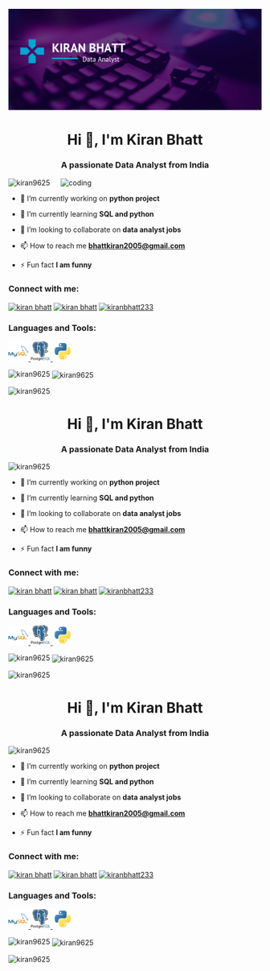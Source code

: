 ![logo](https://github.com/Kiran9625/Kiran9625/blob/main/Copy%20of%20Purple%20White%20Modern%20Gaming%20Channel%20Twitch%20Banner.png)
<h1 align="center">Hi 👋, I'm Kiran Bhatt</h1>
<h3 align="center">A passionate Data Analyst from India</h3>

<img align="right" alt="coding" width="400" src="https://media.tenor.com/IF2JdxzmyN4AAAAj/coding-girl.gif">

<p align="left"> <img src="https://komarev.com/ghpvc/?username=kiran9625&label=Profile%20views&color=0e75b6&style=flat" alt="kiran9625" /> </p>

- 🔭 I’m currently working on **python project**

- 🌱 I’m currently learning **SQL and python**

- 👯 I’m looking to collaborate on **data analyst jobs**

- 📫 How to reach me **bhattkiran2005@gmail.com**

- ⚡ Fun fact **I am funny**

<h3 align="left">Connect with me:</h3>
<p align="left">
<a href="https://linkedin.com/in/kiran bhatt" target="blank"><img align="center" src="https://raw.githubusercontent.com/rahuldkjain/github-profile-readme-generator/master/src/images/icons/Social/linked-in-alt.svg" alt="kiran bhatt" height="30" width="40" /></a>
<a href="https://kaggle.com/kiran bhatt" target="blank"><img align="center" src="https://raw.githubusercontent.com/rahuldkjain/github-profile-readme-generator/master/src/images/icons/Social/kaggle.svg" alt="kiran bhatt" height="30" width="40" /></a>
<a href="https://instagram.com/kiranbhatt233" target="blank"><img align="center" src="https://raw.githubusercontent.com/rahuldkjain/github-profile-readme-generator/master/src/images/icons/Social/instagram.svg" alt="kiranbhatt233" height="30" width="40" /></a>
</p>

<h3 align="left">Languages and Tools:</h3>
<p align="left"> <a href="https://www.mysql.com/" target="_blank" rel="noreferrer"> <img src="https://raw.githubusercontent.com/devicons/devicon/master/icons/mysql/mysql-original-wordmark.svg" alt="mysql" width="40" height="40"/> </a> <a href="https://www.postgresql.org" target="_blank" rel="noreferrer"> <img src="https://raw.githubusercontent.com/devicons/devicon/master/icons/postgresql/postgresql-original-wordmark.svg" alt="postgresql" width="40" height="40"/> </a> <a href="https://www.python.org" target="_blank" rel="noreferrer"> <img src="https://raw.githubusercontent.com/devicons/devicon/master/icons/python/python-original.svg" alt="python" width="40" height="40"/> </a> </p>

<p><img align="left" src="https://github-readme-stats.vercel.app/api/top-langs?username=kiran9625&show_icons=true&locale=en&layout=compact" alt="kiran9625" /></p>

<p>&nbsp;<img align="center" src="https://github-readme-stats.vercel.app/api?username=kiran9625&show_icons=true&locale=en" alt="kiran9625" /></p>

<p><img align="center" src="https://github-readme-streak-stats.herokuapp.com/?user=kiran9625&" alt="kiran9625" /></p>
<h1 align="center">Hi 👋, I'm Kiran Bhatt</h1>
<h3 align="center">A passionate Data Analyst from India</h3>

<p align="left"> <img src="https://komarev.com/ghpvc/?username=kiran9625&label=Profile%20views&color=0e75b6&style=flat" alt="kiran9625" /> </p>

- 🔭 I’m currently working on **python project**

- 🌱 I’m currently learning **SQL and python**

- 👯 I’m looking to collaborate on **data analyst jobs**

- 📫 How to reach me **bhattkiran2005@gmail.com**

- ⚡ Fun fact **I am funny**

<h3 align="left">Connect with me:</h3>
<p align="left">
<a href="https://linkedin.com/in/kiran bhatt" target="blank"><img align="center" src="https://raw.githubusercontent.com/rahuldkjain/github-profile-readme-generator/master/src/images/icons/Social/linked-in-alt.svg" alt="kiran bhatt" height="30" width="40" /></a>
<a href="https://kaggle.com/kiran bhatt" target="blank"><img align="center" src="https://raw.githubusercontent.com/rahuldkjain/github-profile-readme-generator/master/src/images/icons/Social/kaggle.svg" alt="kiran bhatt" height="30" width="40" /></a>
<a href="https://instagram.com/kiranbhatt233" target="blank"><img align="center" src="https://raw.githubusercontent.com/rahuldkjain/github-profile-readme-generator/master/src/images/icons/Social/instagram.svg" alt="kiranbhatt233" height="30" width="40" /></a>
</p>

<h3 align="left">Languages and Tools:</h3>
<p align="left"> <a href="https://www.mysql.com/" target="_blank" rel="noreferrer"> <img src="https://raw.githubusercontent.com/devicons/devicon/master/icons/mysql/mysql-original-wordmark.svg" alt="mysql" width="40" height="40"/> </a> <a href="https://www.postgresql.org" target="_blank" rel="noreferrer"> <img src="https://raw.githubusercontent.com/devicons/devicon/master/icons/postgresql/postgresql-original-wordmark.svg" alt="postgresql" width="40" height="40"/> </a> <a href="https://www.python.org" target="_blank" rel="noreferrer"> <img src="https://raw.githubusercontent.com/devicons/devicon/master/icons/python/python-original.svg" alt="python" width="40" height="40"/> </a> </p>

<p><img align="left" src="https://github-readme-stats.vercel.app/api/top-langs?username=kiran9625&show_icons=true&locale=en&layout=compact" alt="kiran9625" /></p>

<p>&nbsp;<img align="center" src="https://github-readme-stats.vercel.app/api?username=kiran9625&show_icons=true&locale=en" alt="kiran9625" /></p>

<p><img align="center" src="https://github-readme-streak-stats.herokuapp.com/?user=kiran9625&" alt="kiran9625" /></p>
<h1 align="center">Hi 👋, I'm Kiran Bhatt</h1>
<h3 align="center">A passionate Data Analyst from India</h3>

<p align="left"> <img src="https://komarev.com/ghpvc/?username=kiran9625&label=Profile%20views&color=0e75b6&style=flat" alt="kiran9625" /> </p>

- 🔭 I’m currently working on **python project**

- 🌱 I’m currently learning **SQL and python**

- 👯 I’m looking to collaborate on **data analyst jobs**

- 📫 How to reach me **bhattkiran2005@gmail.com**

- ⚡ Fun fact **I am funny**

<h3 align="left">Connect with me:</h3>
<p align="left">
<a href="https://linkedin.com/in/kiran bhatt" target="blank"><img align="center" src="https://raw.githubusercontent.com/rahuldkjain/github-profile-readme-generator/master/src/images/icons/Social/linked-in-alt.svg" alt="kiran bhatt" height="30" width="40" /></a>
<a href="https://kaggle.com/kiran bhatt" target="blank"><img align="center" src="https://raw.githubusercontent.com/rahuldkjain/github-profile-readme-generator/master/src/images/icons/Social/kaggle.svg" alt="kiran bhatt" height="30" width="40" /></a>
<a href="https://instagram.com/kiranbhatt233" target="blank"><img align="center" src="https://raw.githubusercontent.com/rahuldkjain/github-profile-readme-generator/master/src/images/icons/Social/instagram.svg" alt="kiranbhatt233" height="30" width="40" /></a>
</p>

<h3 align="left">Languages and Tools:</h3>
<p align="left"> <a href="https://www.mysql.com/" target="_blank" rel="noreferrer"> <img src="https://raw.githubusercontent.com/devicons/devicon/master/icons/mysql/mysql-original-wordmark.svg" alt="mysql" width="40" height="40"/> </a> <a href="https://www.postgresql.org" target="_blank" rel="noreferrer"> <img src="https://raw.githubusercontent.com/devicons/devicon/master/icons/postgresql/postgresql-original-wordmark.svg" alt="postgresql" width="40" height="40"/> </a> <a href="https://www.python.org" target="_blank" rel="noreferrer"> <img src="https://raw.githubusercontent.com/devicons/devicon/master/icons/python/python-original.svg" alt="python" width="40" height="40"/> </a> </p>

<p><img align="left" src="https://github-readme-stats.vercel.app/api/top-langs?username=kiran9625&show_icons=true&locale=en&layout=compact" alt="kiran9625" /></p>

<p>&nbsp;<img align="center" src="https://github-readme-stats.vercel.app/api?username=kiran9625&show_icons=true&locale=en" alt="kiran9625" /></p>

<p><img align="center" src="https://github-readme-streak-stats.herokuapp.com/?user=kiran9625&" alt="kiran9625" /></p>
